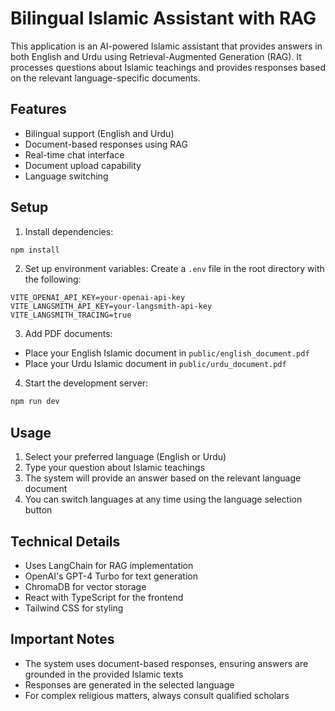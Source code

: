 # Bilingual Islamic Assistant with RAG

This application is an AI-powered Islamic assistant that provides answers in both English and Urdu using Retrieval-Augmented Generation (RAG). It processes questions about Islamic teachings and provides responses based on the relevant language-specific documents.

## Features

- Bilingual support (English and Urdu)
- Document-based responses using RAG
- Real-time chat interface
- Document upload capability
- Language switching

## Setup

1. Install dependencies:
```bash
npm install
```

2. Set up environment variables:
Create a `.env` file in the root directory with the following:
```
VITE_OPENAI_API_KEY=your-openai-api-key
VITE_LANGSMITH_API_KEY=your-langsmith-api-key
VITE_LANGSMITH_TRACING=true
```

3. Add PDF documents:
- Place your English Islamic document in `public/english_document.pdf`
- Place your Urdu Islamic document in `public/urdu_document.pdf`

4. Start the development server:
```bash
npm run dev
```

## Usage

1. Select your preferred language (English or Urdu)
2. Type your question about Islamic teachings
3. The system will provide an answer based on the relevant language document
4. You can switch languages at any time using the language selection button

## Technical Details

- Uses LangChain for RAG implementation
- OpenAI's GPT-4 Turbo for text generation
- ChromaDB for vector storage
- React with TypeScript for the frontend
- Tailwind CSS for styling

## Important Notes

- The system uses document-based responses, ensuring answers are grounded in the provided Islamic texts
- Responses are generated in the selected language
- For complex religious matters, always consult qualified scholars
